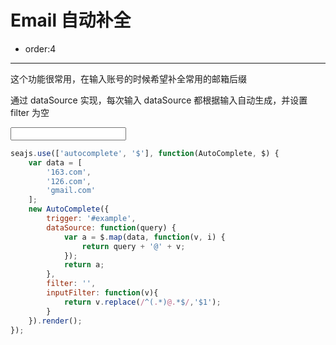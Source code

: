 # Email 自动补全

- order:4

---

<script>
seajs.use('../src/autocomplete.css');
</script>

这个功能很常用，在输入账号的时候希望补全常用的邮箱后缀

通过 dataSource 实现，每次输入 dataSource 都根据输入自动生成，并设置 filter 为空

<input id="example" type="text" value="" />

````javascript
seajs.use(['autocomplete', '$'], function(AutoComplete, $) {
    var data = [
        '163.com',
        '126.com',
        'gmail.com'
    ];
    new AutoComplete({
        trigger: '#example',
        dataSource: function(query) {
            var a = $.map(data, function(v, i) {
                return query + '@' + v;
            });
            return a;
        },
        filter: '',
        inputFilter: function(v){
            return v.replace(/^(.*)@.*$/,'$1');
        }
    }).render();
});
````

